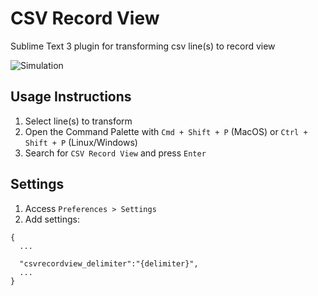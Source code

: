 # CSV Record View
Sublime Text 3 plugin for transforming csv line(s) to record view

![Simulation](https://raw.githubusercontent.com/mrp130/resources/master/csv-record-view.gif?token=AB6CQH2OG2WAHG4YTW4UUGC5JRGDQ)

## Usage Instructions
1. Select line(s) to transform
2. Open the Command Palette with `Cmd + Shift + P` (MacOS) or `Ctrl + Shift + P` (Linux/Windows)
3. Search for `CSV Record View` and press `Enter`

## Settings
1. Access `Preferences > Settings` 
2. Add settings:

```
{
  ...
  
  "csvrecordview_delimiter":"{delimiter}",
  ...
}
```
